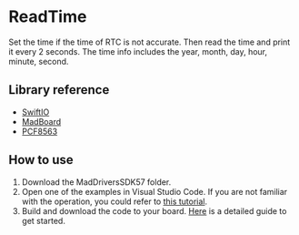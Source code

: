 # ReadTime

Set the time if the time of RTC is not accurate. Then read the time and print it every 2 seconds. The time info includes the year, month, day, hour, minute, second.

## Library reference

* [SwiftIO](https://github.com/madmachineio/SwiftIO)
* [MadBoard](https://github.com/madmachineio/MadBoards)
* [PCF8563](https://github.com/madmachineio/MadDriversSDK57/tree/main/Sources/PCF8563/PCF8563.swift)

## How to use

1. Download the MadDriversSDK57 folder.
2. Open one of the examples in Visual Studio Code. If you are not familiar with the operation, you could refer to [this tutorial](https://docs.madmachine.io/how-to/open-project).
3. Build and download the code to your board. [Here](https://docs.madmachine.io/overview/run-your-first-project) is a detailed guide to get started.